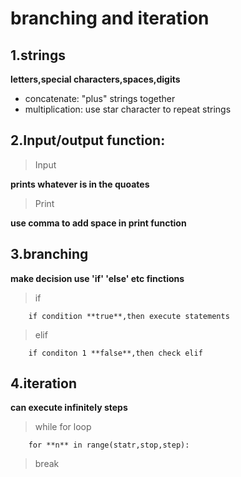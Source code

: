 # branching and iteration

## 1.strings

**letters,special characters,spaces,digits**

- concatenate: "plus" strings together
- multiplication: use star character to repeat strings

## 2.Input/output function: 
> Input 

**prints whatever is in the quoates**

> Print

**use comma to add space in print function**

## 3.branching

**make decision use 'if' 'else' etc finctions**

>if

		if condition **true**,then execute statements

>elif

		if conditon 1 **false**,then check elif

## 4.iteration

**can execute infinitely steps**

> while
> for loop

		for **n** in range(statr,stop,step):
>break
